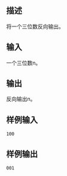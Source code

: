 ## 描述


将一个三位数反向输出。

## 输入


一个三位数n。

## 输出


反向输出n。

## 样例输入


```
100
```


## 样例输出


```
001
```


